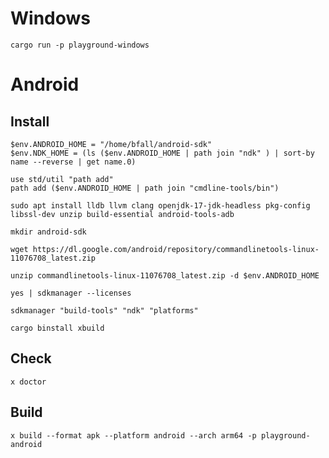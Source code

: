 # Windows
`cargo run -p playground-windows`

# Android
## Install
```nu
$env.ANDROID_HOME = "/home/bfall/android-sdk"
$env.NDK_HOME = (ls ($env.ANDROID_HOME | path join "ndk" ) | sort-by name --reverse | get name.0)

use std/util "path add"
path add ($env.ANDROID_HOME | path join "cmdline-tools/bin")
```

`sudo apt install lldb llvm clang openjdk-17-jdk-headless pkg-config libssl-dev unzip build-essential android-tools-adb`

`mkdir android-sdk`

`wget https://dl.google.com/android/repository/commandlinetools-linux-11076708_latest.zip`

`unzip commandlinetools-linux-11076708_latest.zip -d $env.ANDROID_HOME`

`yes | sdkmanager --licenses`

`sdkmanager "build-tools" "ndk" "platforms"`

`cargo binstall xbuild`

## Check
`x doctor`

## Build 
`x build --format apk --platform android --arch arm64 -p playground-android`